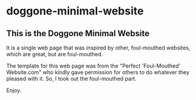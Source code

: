 # doggone-minimal-website
## This is the Doggone Minimal Website

It is a single web page that was inspired by other, foul-mouthed websites, which are great, but are foul-mouthed. 

The template for this web page was from the "Perfect 'Foul-Mouthed' Website.com" who kindly gave permission for others to do whatever they pleased with it. So, I took out the foul-mouthed part.

Enjoy.